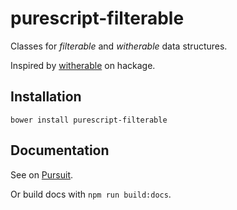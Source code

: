 # purescript-filterable

Classes for *filterable* and *witherable* data structures.

Inspired by [witherable](https://hackage.haskell.org/package/witherable) on hackage.

## Installation

```
bower install purescript-filterable
```

## Documentation

See on [Pursuit](https://pursuit.purescript.org/packages/purescript-filterable/).

Or build docs with `npm run build:docs`.
